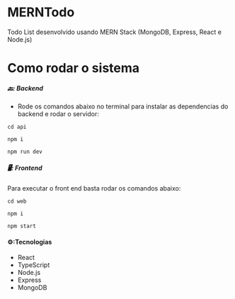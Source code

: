# MERNTodo
Todo List desenvolvido usando MERN Stack (MongoDB, Express, React e Node.js)

# Como rodar o sistema

##### 🔙: Backend

- Rode os comandos abaixo no terminal para instalar as dependencias do backend e rodar o servidor:

```shell
cd api
```

```shell
npm i
```

```shell
npm run dev
```

##### 🖥️: Frontend

Para executar o front end basta rodar os comandos abaixo:

```shell
cd web
```

```shell
npm i
```

```shell
npm start
```

#### ⚙️:Tecnologias

- React
- TypeScript
- Node.js
- Express
- MongoDB
